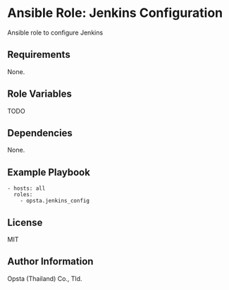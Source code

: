 # Ansible Role: Jenkins Configuration

Ansible role to configure Jenkins

## Requirements

None.

## Role Variables

TODO

## Dependencies

None.

## Example Playbook

    - hosts: all
      roles:
        - opsta.jenkins_config

## License

MIT

## Author Information

Opsta (Thailand) Co., Tld.
